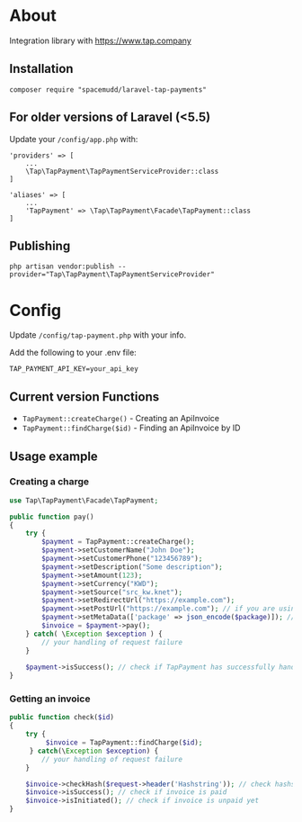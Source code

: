 # About

Integration library with https://www.tap.company

## Installation

```
composer require "spacemudd/laravel-tap-payments"
```

## For older versions of Laravel (<5.5)

Update your `/config/app.php` with:

```
'providers' => [
    ...
	\Tap\TapPayment\TapPaymentServiceProvider::class
]
```

```
'aliases' => [
    ...
	'TapPayment' => \Tap\TapPayment\Facade\TapPayment::class
]
```

## Publishing

```
php artisan vendor:publish --provider="Tap\TapPayment\TapPaymentServiceProvider"
```


# Config

Update `/config/tap-payment.php` with your info.

Add the following to your .env file:

```
TAP_PAYMENT_API_KEY=your_api_key
```

## Current version Functions

* `TapPayment::createCharge()` - Creating an ApiInvoice
* `TapPayment::findCharge($id)` - Finding an ApiInvoice by ID

## Usage example

### Creating a charge

```php
use Tap\TapPayment\Facade\TapPayment;

public function pay()
{
	try {
		$payment = TapPayment::createCharge();
		$payment->setCustomerName("John Doe");
		$payment->setCustomerPhone("123456789");
		$payment->setDescription("Some description");
		$payment->setAmount(123);
		$payment->setCurrency("KWD");
		$payment->setSource("src_kw.knet");
		$payment->setRedirectUrl("https://example.com");
		$payment->setPostUrl("https://example.com"); // if you are using post request to handle payment updates
		$payment->setMetaData(['package' => json_encode($package)]); // if you want to send metadata
		$invoice = $payment->pay();
	} catch( \Exception $exception ) {
		// your handling of request failure
	}
    
    $payment->isSuccess(); // check if TapPayment has successfully handled request.
}
```

### Getting an invoice

```php
public function check($id)
{
	try {
		 $invoice = TapPayment::findCharge($id);
	 } catch(\Exception $exception) {
		// your handling of request failure
	}

	$invoice->checkHash($request->header('Hashstring')); // check hashstring to make sure that request comes from Tap
	$invoice->isSuccess(); // check if invoice is paid
	$invoice->isInitiated(); // check if invoice is unpaid yet
}
```
